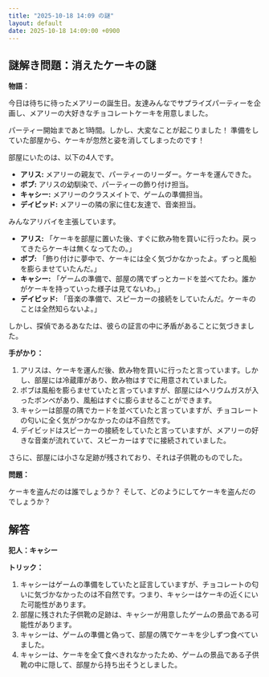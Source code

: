 ```yaml
---
title: "2025-10-18 14:09 の謎"
layout: default
date: 2025-10-18 14:09:00 +0900
---
```

## 謎解き問題：消えたケーキの謎

**物語：**

今日は待ちに待ったメアリーの誕生日。友達みんなでサプライズパーティーを企画し、メアリーの大好きなチョコレートケーキを用意しました。

パーティー開始まであと1時間。しかし、大変なことが起こりました！
準備をしていた部屋から、ケーキが忽然と姿を消してしまったのです！

部屋にいたのは、以下の4人です。

*   **アリス:** メアリーの親友で、パーティーのリーダー。ケーキを運んできた。
*   **ボブ:** アリスの幼馴染で、パーティーの飾り付け担当。
*   **キャシー:** メアリーのクラスメイトで、ゲームの準備担当。
*   **デイビッド:** メアリーの隣の家に住む友達で、音楽担当。

みんなアリバイを主張しています。

*   **アリス:** 「ケーキを部屋に置いた後、すぐに飲み物を買いに行ったわ。戻ってきたらケーキは無くなってたの。」
*   **ボブ:** 「飾り付けに夢中で、ケーキには全く気づかなかったよ。ずっと風船を膨らませていたんだ。」
*   **キャシー:** 「ゲームの準備で、部屋の隅でずっとカードを並べてたわ。誰かがケーキを持っていった様子は見てないわ。」
*   **デイビッド:** 「音楽の準備で、スピーカーの接続をしていたんだ。ケーキのことは全然知らないよ。」

しかし、探偵であるあなたは、彼らの証言の中に矛盾があることに気づきました。

**手がかり：**

1.  アリスは、ケーキを運んだ後、飲み物を買いに行ったと言っています。しかし、部屋には冷蔵庫があり、飲み物はすでに用意されていました。
2.  ボブは風船を膨らませていたと言っていますが、部屋にはヘリウムガスが入ったボンベがあり、風船はすぐに膨らませることができます。
3.  キャシーは部屋の隅でカードを並べていたと言っていますが、チョコレートの匂いに全く気がつかなかったのは不自然です。
4.  デイビッドはスピーカーの接続をしていたと言っていますが、メアリーの好きな音楽が流れていて、スピーカーはすでに接続されていました。

さらに、部屋には小さな足跡が残されており、それは子供靴のものでした。

**問題：**

ケーキを盗んだのは誰でしょうか？ そして、どのようにしてケーキを盗んだのでしょうか？

## 解答

**犯人：キャシー**

**トリック：**

1.  キャシーはゲームの準備をしていたと証言していますが、チョコレートの匂いに気づかなかったのは不自然です。つまり、キャシーはケーキの近くにいた可能性があります。
2.  部屋に残された子供靴の足跡は、キャシーが用意したゲームの景品である可能性があります。
3.  キャシーは、ゲームの準備と偽って、部屋の隅でケーキを少しずつ食べていました。
4.  キャシーは、ケーキを全て食べきれなかったため、ゲームの景品である子供靴の中に隠して、部屋から持ち出そうとしました。
